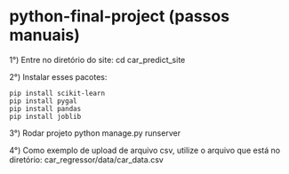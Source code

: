 # python-final-project (passos manuais)

1°) Entre no diretório do site: cd car_predict_site

2°) Instalar esses pacotes:
```
pip install scikit-learn
pip install pygal
pip install pandas
pip install joblib
```
3°) Rodar projeto  python  manage.py runserver

4°) Como exemplo de upload de arquivo csv, utilize o arquivo que está no diretório:  car_regressor/data/car_data.csv
